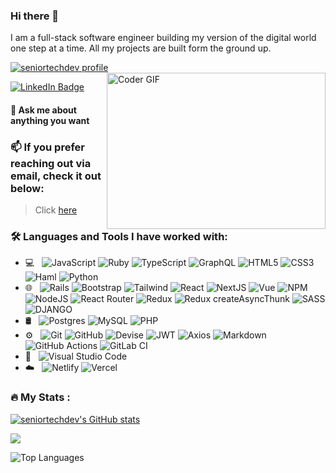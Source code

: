 ### Hi there 👋

I am a full-stack software engineer building my version of the digital world one step at a time. All my projects are built form the ground up.


<p align="left">
  <a href="https://github.com/ryo-ma/github-profile-trophy"><img src="https://github-profile-trophy.vercel.app/?username=seniortechdev&theme=chalk&column=4" alt="seniortechdev profile" /></a>
  <br />
  <img align="right" alt="Coder GIF" height=250 width=350 src="https://cdn.dribbble.com/users/730703/screenshots/6581243/avento.gif" />
</p>

<div>
  <a href="https://www.linkedin.com/in/godswill-o-221730257/">
    <img src="https://img.shields.io/badge/LinkedIn-blue?style=for-the-badge&logo=linkedin&logoColor=white" alt="LinkedIn Badge"/>
  </a>
</div>

#### 💬 Ask me about anything you want

### 📫 If you prefer reaching out via email, check it out below: 
> Click <a href="mailto:gonwuchekwa3@gmail.com"> here </a>

### :hammer_and_wrench: Languages and Tools I have worked with: 

- 💻 &nbsp;
  ![JavaScript](https://img.shields.io/badge/javascript-%23323330.svg?style=for-the-badge&logo=javascript&logoColor=%23F7DF1E)
  ![Ruby](https://img.shields.io/badge/ruby-%23CC342D.svg?style=for-the-badge&logo=ruby&logoColor=white)
  ![TypeScript](https://img.shields.io/badge/typescript-%23007ACC.svg?style=for-the-badge&logo=typescript&logoColor=white)
  ![GraphQL](https://img.shields.io/badge/-GraphQL-E10098?style=for-the-badge&logo=graphql&logoColor=white)
  ![HTML5](https://img.shields.io/badge/-HTML5-333333?style=flat&logo=HTML5)
  ![CSS3](https://img.shields.io/badge/css3-%231572B6.svg?style=for-the-badge&logo=css3&logoColor=white)
  ![Haml](https://img.shields.io/badge/haml-%231572B6.svg?style=for-the-badge&logo=haml&logoColor=white)
  ![Python](https://img.shields.io/badge/python-%231572B6.svg?style=for-the-badge&logo=python&logoColor=white)
- 🌐 &nbsp;
  ![Rails](https://img.shields.io/badge/rails-%23CC0000.svg?style=for-the-badge&logo=ruby-on-rails&logoColor=white)
  ![Bootstrap](https://img.shields.io/badge/-Bootstrap-333333?style=flat&logo=bootstrap&logoColor=563D7C)
  ![Tailwind](https://img.shields.io/badge/-Tailwind-333333?style=flat&logo=tailwind&logoColor=563D7C)
  ![React](https://img.shields.io/badge/react-%2320232a.svg?style=for-the-badge&logo=react&logoColor=%2361DAFB)
  ![NextJS](https://img.shields.io/badge/next.js-%2320232a.svg?style=for-the-badge&logo=next.js&logoColor=%2361DAFB)
  ![Vue](https://img.shields.io/badge/vue-%2320232a.svg?style=for-the-badge&logo=vue&logoColor=%2361DAFB)
  ![NPM](https://img.shields.io/badge/NPM-%23000000.svg?style=for-the-badge&logo=npm&logoColor=white)
  ![NodeJS](https://img.shields.io/badge/node.js-6DA55F?style=for-the-badge&logo=node.js&logoColor=white)
  ![React Router](https://img.shields.io/badge/React_Router-CA4245?style=for-the-badge&logo=react-router&logoColor=white)
  ![Redux](https://img.shields.io/badge/redux-%23593d88.svg?style=for-the-badge&logo=redux&logoColor=white)
  ![Redux createAsyncThunk](https://img.shields.io/badge/Redux-createAsyncThunk-333333?style=flat&logo=createAsyncThunk)
  ![SASS](https://img.shields.io/badge/SASS-hotpink.svg?style=for-the-badge&logo=SASS&logoColor=white)
  ![DJANGO](https://img.shields.io/badge/django.svg?style=for-the-badge&logo=django&logoColor=white)
- 🛢 &nbsp;
  ![Postgres](https://img.shields.io/badge/postgres-%23316192.svg?style=for-the-badge&logo=postgresql&logoColor=white)
  ![MySQL](https://img.shields.io/badge/-MySQL-333333?style=flat&logo=mysql)
  ![PHP](https://img.shields.io/badge/php-333333?style=flat&logo=php)
- ⚙️ &nbsp;
  ![Git](https://img.shields.io/badge/-Git-333333?style=flat&logo=git)
  ![GitHub](https://img.shields.io/badge/-GitHub-333333?style=flat&logo=github)
  ![Devise](https://img.shields.io/badge/-Devise-333333?style=flat&logo=devise)
  ![JWT](https://img.shields.io/badge/-JWT-333333?style=flat&logo=devise_jwt)
  ![Axios](https://img.shields.io/badge/-axios-333333?style=flat&logo=axios)
  ![Markdown](https://img.shields.io/badge/-Markdown-333333?style=flat&logo=markdown)
  ![GitHub Actions](https://img.shields.io/badge/github%20actions-%232671E5.svg?style=for-the-badge&logo=githubactions&logoColor=white)
  ![GitLab CI](https://img.shields.io/badge/gitlab%20ci-%23181717.svg?style=for-the-badge&logo=gitlab&logoColor=white)
- 🔧 &nbsp;
  ![Visual Studio Code](https://img.shields.io/badge/-Visual%20Studio%20Code-333333?style=flat&logo=visual-studio-code&logoColor=007ACC)
- ☁️ &nbsp;
  ![Netlify](https://img.shields.io/badge/netlify-%23000000.svg?style=for-the-badge&logo=netlify&logoColor=#00C7B7)
  ![Vercel](https://img.shields.io/badge/vercel-%23000000.svg?style=for-the-badge&logo=vercel&logoColor=#00C7B7)


### :fire: My Stats :

<a href="http://www.github.com/seniortechdev"><img src="https://github-readme-stats.vercel.app/api?username=seniortechdev&show_icons=true&hide=&count_private=true&title_color=0891b2&text_color=ffffff&icon_color=0891b2&bg_color=1c1917&hide_border=true&show_icons=true" alt="seniortechdev's GitHub stats" /></a>

<a href="http://www.github.com/seniortechdev"><img src="https://github-readme-streak-stats.herokuapp.com/?user=seniortechdev&stroke=ffffff&background=1c1917&ring=0891b2&fire=0891b2&currStreakNum=ffffff&currStreakLabel=0891b2&sideNums=ffffff&sideLabels=ffffff&dates=ffffff&hide_border=true" /></a>


![Top Languages](https://github-readme-stats.vercel.app/api/top-langs/?username=seniortechdev&layout=compact&langs_count=8&bg_color=0,52fa5a21,4dfcff21,c64dff21&theme=tokyonight)
